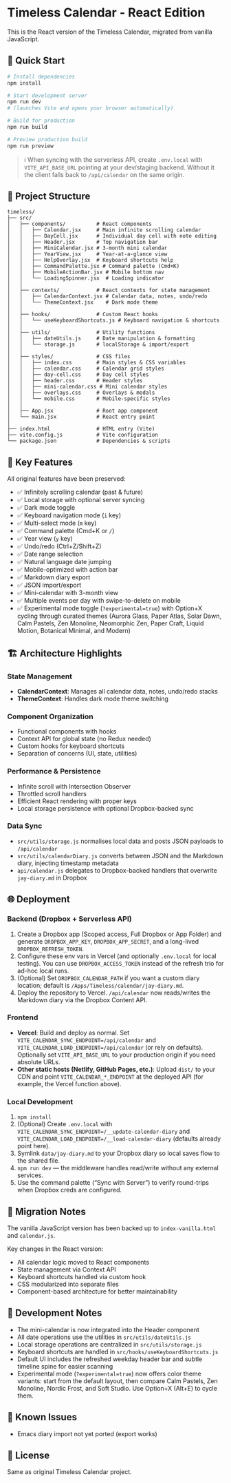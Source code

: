 # Timeless Calendar - React Edition

This is the React version of the Timeless Calendar, migrated from vanilla JavaScript.

## 🚀 Quick Start

```bash
# Install dependencies
npm install

# Start development server
npm run dev
# (launches Vite and opens your browser automatically)

# Build for production
npm run build

# Preview production build
npm run preview
```

> ℹ️  When syncing with the serverless API, create `.env.local` with `VITE_API_BASE_URL` pointing at your dev/staging backend. Without it the client falls back to `/api/calendar` on the same origin.

## 📁 Project Structure

```
timeless/
├── src/
│   ├── components/          # React components
│   │   ├── Calendar.jsx     # Main infinite scrolling calendar
│   │   ├── DayCell.jsx      # Individual day cell with note editing
│   │   ├── Header.jsx       # Top navigation bar
│   │   ├── MiniCalendar.jsx # 3-month mini calendar
│   │   ├── YearView.jsx     # Year-at-a-glance view
│   │   ├── HelpOverlay.jsx  # Keyboard shortcuts help
│   │   ├── CommandPalette.jsx # Command palette (Cmd+K)
│   │   ├── MobileActionBar.jsx # Mobile bottom nav
│   │   └── LoadingSpinner.jsx  # Loading indicator
│   │
│   ├── contexts/            # React contexts for state management
│   │   ├── CalendarContext.jsx # Calendar data, notes, undo/redo
│   │   └── ThemeContext.jsx    # Dark mode theme
│   │
│   ├── hooks/               # Custom React hooks
│   │   └── useKeyboardShortcuts.js # Keyboard navigation & shortcuts
│   │
│   ├── utils/               # Utility functions
│   │   ├── dateUtils.js     # Date manipulation & formatting
│   │   └── storage.js       # localStorage & import/export
│   │
│   ├── styles/              # CSS files
│   │   ├── index.css        # Main styles & CSS variables
│   │   ├── calendar.css     # Calendar grid styles
│   │   ├── day-cell.css     # Day cell styles
│   │   ├── header.css       # Header styles
│   │   ├── mini-calendar.css # Mini calendar styles
│   │   ├── overlays.css     # Overlays & modals
│   │   └── mobile.css       # Mobile-specific styles
│   │
│   ├── App.jsx              # Root app component
│   └── main.jsx             # React entry point
│
├── index.html               # HTML entry (Vite)
├── vite.config.js           # Vite configuration
└── package.json             # Dependencies & scripts
```

## 🎯 Key Features

All original features have been preserved:

- ✅ Infinitely scrolling calendar (past & future)
- ✅ Local storage with optional server syncing
- ✅ Dark mode toggle
- ✅ Keyboard navigation mode (`i` key)
- ✅ Multi-select mode (`m` key)
- ✅ Command palette (Cmd+K or `/`)
- ✅ Year view (`y` key)
- ✅ Undo/redo (Ctrl+Z/Shift+Z)
- ✅ Date range selection
- ✅ Natural language date jumping
- ✅ Mobile-optimized with action bar
- ✅ Markdown diary export
- ✅ JSON import/export
- ✅ Mini-calendar with 3-month view
- ✅ Multiple events per day with swipe-to-delete on mobile
- ✅ Experimental mode toggle (`?experimental=true`) with Option+X cycling through curated themes (Aurora Glass, Paper Atlas, Solar Dawn, Calm Pastels, Zen Monoline, Neomorphic Zen, Paper Craft, Liquid Motion, Botanical Minimal, and Modern)

## 🏗️ Architecture Highlights

### State Management
- **CalendarContext**: Manages all calendar data, notes, undo/redo stacks
- **ThemeContext**: Handles dark mode theme switching

### Component Organization
- Functional components with hooks
- Context API for global state (no Redux needed)
- Custom hooks for keyboard shortcuts
- Separation of concerns (UI, state, utilities)

### Performance & Persistence
- Infinite scroll with Intersection Observer
- Throttled scroll handlers
- Efficient React rendering with proper keys
- Local storage persistence with optional Dropbox-backed sync

### Data Sync
- `src/utils/storage.js` normalises local data and posts JSON payloads to `/api/calendar`
- `src/utils/calendarDiary.js` converts between JSON and the Markdown diary, injecting timestamp metadata
- `api/calendar.js` delegates to Dropbox-backed handlers that overwrite `jay-diary.md` in Dropbox

## 🌐 Deployment

### Backend (Dropbox + Serverless API)
1. Create a Dropbox app (Scoped access, Full Dropbox or App Folder) and generate `DROPBOX_APP_KEY`, `DROPBOX_APP_SECRET`, and a long-lived `DROPBOX_REFRESH_TOKEN`.
2. Configure these env vars in Vercel (and optionally `.env.local` for local testing). You can use `DROPBOX_ACCESS_TOKEN` instead of the refresh trio for ad-hoc local runs.
3. (Optional) Set `DROPBOX_CALENDAR_PATH` if you want a custom diary location; default is `/Apps/Timeless/calendar/jay-diary.md`.
4. Deploy the repository to Vercel. `/api/calendar` now reads/writes the Markdown diary via the Dropbox Content API.

### Frontend
- **Vercel**: Build and deploy as normal. Set `VITE_CALENDAR_SYNC_ENDPOINT=/api/calendar` and `VITE_CALENDAR_LOAD_ENDPOINT=/api/calendar` (or rely on defaults). Optionally set `VITE_API_BASE_URL` to your production origin if you need absolute URLs.
- **Other static hosts (Netlify, GitHub Pages, etc.)**: Upload `dist/` to your CDN and point `VITE_CALENDAR_*_ENDPOINT` at the deployed API (for example, the Vercel function above).

### Local Development
1. `npm install`
2. (Optional) Create `.env.local` with `VITE_CALENDAR_SYNC_ENDPOINT=/__update-calendar-diary` and `VITE_CALENDAR_LOAD_ENDPOINT=/__load-calendar-diary` (defaults already point here).
3. Symlink `data/jay-diary.md` to your Dropbox diary so local saves flow to the shared file.
4. `npm run dev` — the middleware handles read/write without any external services.
5. Use the command palette (“Sync with Server”) to verify round-trips when Dropbox creds are configured.

## 🔄 Migration Notes

The vanilla JavaScript version has been backed up to `index-vanilla.html` and `calendar.js`.

Key changes in the React version:
- All calendar logic moved to React components
- State management via Context API
- Keyboard shortcuts handled via custom hook
- CSS modularized into separate files
- Component-based architecture for better maintainability

## 📝 Development Notes

- The mini-calendar is now integrated into the Header component
- All date operations use the utilities in `src/utils/dateUtils.js`
- Local storage operations are centralized in `src/utils/storage.js`
- Keyboard shortcuts are handled in `src/hooks/useKeyboardShortcuts.js`
- Default UI includes the refreshed weekday header bar and subtle timeline spine for easier scanning
- Experimental mode (`?experimental=true`) now offers color theme variants: start from the default layout, then compare Calm Pastels, Zen Monoline, Nordic Frost, and Soft Studio. Use Option+X (Alt+E) to cycle them.

## 🐛 Known Issues

- Emacs diary import not yet ported (export works)

## 📄 License

Same as original Timeless Calendar project.
